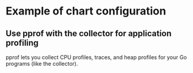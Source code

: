 # Example of chart configuration

## Use pprof with the collector for application profiling

pprof lets you collect CPU profiles, traces, and heap profiles for your Go
programs (like the collector).

